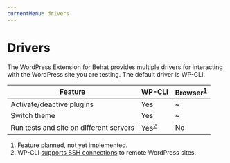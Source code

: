 ```yaml
---
currentMenu: drivers
---
```


# Drivers

The WordPress Extension for Behat provides multiple drivers for interacting with the WordPress site you are testing.
The default driver is WP-CLI.

Feature                                 | WP-CLI                     | Browser<sup>[1](#NYI)</sup>
--------------------------------------- | -------------------------- | ---------------------------
Activate/deactive plugins               | Yes                        | ~
Switch theme                            | Yes                        | ~
Run tests and site on different servers | Yes<sup>[2](#WP-CLI)</sup> | No

1. <a id="NYI"></a> Feature planned, not yet implemented.
1. WP-CLI <a href="https://wp-cli.org/blog/version-0.24.0.html#but-wait-whats-the-ssh-in-there" id="WP-CLI">supports SSH connections</a> to remote WordPress sites.
